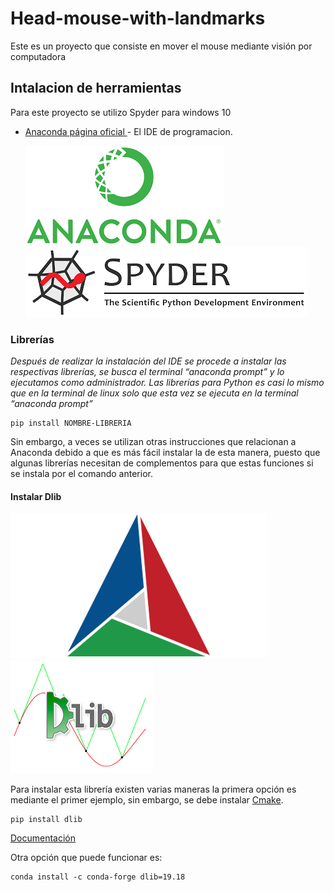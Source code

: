 # Head-mouse-with-landmarks
Este es un proyecto que consiste en mover el mouse mediante visión por computadora 
## Intalacion de herramientas 
Para este proyecto se utilizo Spyder para windows 10 
* [Anaconda página oficial ](https://www.anaconda.com/distribution/ ) - El IDE de programacion.

    ![Anacoda](https://github.com/osdani/Head-mouse-with-landmarks/blob/main/data/anaconda.png)  ![Spyder](https://github.com/osdani/Head-mouse-with-landmarks/blob/main/data/spyder.png)
### Librerías
_Después de realizar la instalación del IDE se procede a instalar las respectivas librerías, se busca el terminal “anaconda prompt” y lo ejecutamos como administrador. Las librerías para Python es casi lo mismo que en la terminal de linux solo que esta vez se ejecuta en la terminal “anaconda prompt”_

```
pip install NOMBRE-LIBRERIA 
```
Sin embargo, a veces se utilizan otras instrucciones que relacionan a Anaconda debido a que es más fácil instalar la de esta manera, puesto que algunas librerías necesitan de complementos para que estas funciones si se instala por el comando anterior.
#### Instalar Dlib
![Cmake](https://github.com/osdani/Head-mouse-with-landmarks/blob/main/data/cmake.png) ![Dlib](https://github.com/osdani/Head-mouse-with-landmarks/blob/main/data/Dlib.png) 

Para instalar esta librería existen varias maneras la primera opción es mediante el primer ejemplo, sin embargo, se debe instalar [Cmake](https://cmake.org/download/).
```
pip install dlib
```
[Documentación](https://pypi.org/project/dlib/)

Otra opción que puede funcionar es:
```
conda install -c conda-forge dlib=19.18 
```
